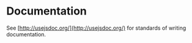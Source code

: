 # Documentation

See [http://usejsdoc.org/](http://usejsdoc.org/) for standards of writing documentation.
